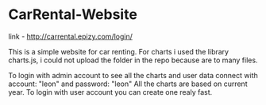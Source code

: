 # CarRental-Website

link - http://carrental.epizy.com/login/

This is a simple website for car renting.
For charts i used the library charts.js, i could not upload the folder in the repo because are to many files.

To login with admin account to see all the charts and user data connect with account: "leon" and password: "leon"
All the charts are based on current year.
To login with user account you can create one realy fast.

